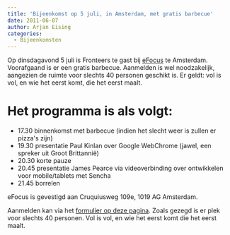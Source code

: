 ```yaml
---
title: 'Bijeenkomst op 5 juli, in Amsterdam, met gratis barbecue'
date: 2011-06-07
author: Arjan Eising
categories:
  - Bijeenkomsten
---
```


Op dinsdagavond 5 juli is Fronteers te gast bij [eFocus](http://efocus.nl) te Amsterdam. Voorafgaand is er een gratis barbecue. Aanmelden is wel noodzakelijk, aangezien de ruimte voor slechts 40 personen geschikt is. Er geldt: vol is vol, en wie het eerst komt, die het eerst maalt.

# Het programma is als volgt:

- 17.30 binnenkomst met barbecue (indien het slecht weer is zullen er pizza's zijn)
- 19.30 presentatie Paul Kinlan over Google WebChrome (jawel, een spreker uit Groot Brittannië)
- 20.30 korte pauze
- 20.45 presentatie James Pearce via videoverbinding over ontwikkelen voor mobile/tablets met Sencha
- 21.45 borrelen

eFocus is gevestigd aan Cruquiusweg 109e, 1019 AG Amsterdam.

Aanmelden kan via het [formulier op deze pagina](/bijeenkomsten/2011/efocus#formulier-1). Zoals gezegd is er plek voor slechts 40 personen. Vol is vol, en wie het eerst komt die het eerst maalt.
